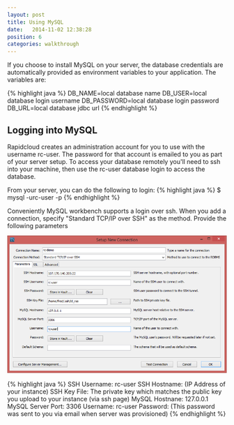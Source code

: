 ```yaml
---
layout: post
title: Using MySQL
date:   2014-11-02 12:38:28
position: 6
categories: walkthrough
---
```

If you choose to install MySQL on your server, the database credentials are automatically provided as environment variables to your application. The variables are:

{% highlight java %}
DB_NAME=local database name
DB_USER=local database login username
DB_PASSWORD=local database login password
DB_URL=local database jdbc url
{% endhighlight %}

## Logging into MySQL
Rapidcloud creates an administration account for you to use with the username rc-user. The password for that account is emailed to you as part of your server setup. To access your database remotely you'll need to ssh into your machine, then use the rc-user database login to access the database.

From your server, you can do the following to login:
{% highlight java %}
$ mysql -urc-user -p
{% endhighlight %}

Conveniently MySQL workbench supports a login over ssh. When you add a connection, specify "Standard TCP/IP over SSH" as the method. Provide the following parameters

![MySQL Workbench Connection](/assets/mysql-workbench-connection.png)

{% highlight java %}
SSH Username: rc-user
SSH Hostname: (IP Address of your instance)
SSH Key File: The private key which matches the public key you upload to your instance (via ssh page)
MySQL Hostnane: 127.0.0.1
MySQL Server Port: 3306
Username: rc-user
Password: (This password was sent to you via email when server was provisioned)
{% endhighlight %}
